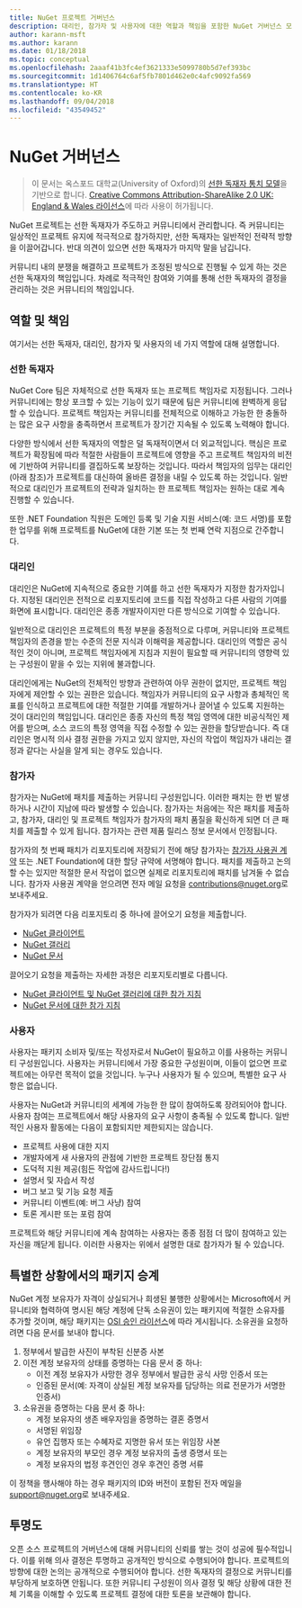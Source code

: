 ```yaml
---
title: NuGet 프로젝트 거버넌스
description: 대리인, 참가자 및 사용자에 대한 역할과 책임을 포함한 NuGet 거버넌스 모델입니다.
author: karann-msft
ms.author: karann
ms.date: 01/18/2018
ms.topic: conceptual
ms.openlocfilehash: 2aaaf41b3fc4ef3621333e5099780b5d7ef393bc
ms.sourcegitcommit: 1d1406764c6af5fb7801d462e0c4afc9092fa569
ms.translationtype: HT
ms.contentlocale: ko-KR
ms.lasthandoff: 09/04/2018
ms.locfileid: "43549452"
---
```

# <a name="nuget-governance"></a>NuGet 거버넌스

> 이 문서는 옥스포드 대학교(University of Oxford)의 [선한 독재자 통치 모델](http://www.oss-watch.ac.uk/resources/benevolentdictatorgovernancemodel)을 기반으로 합니다. [Creative Commons Attribution-ShareAlike 2.0 UK: England & Wales 라이선스](http://creativecommons.org/licenses/by-sa/2.0/uk/)에 따라 사용이 허가됩니다.

NuGet 프로젝트는 선한 독재자가 주도하고 커뮤니티에서 관리합니다. 즉 커뮤니티는 일상적인 프로젝트 유지에 적극적으로 참가하지만, 선한 독재자는 일반적인 전략적 방향을 이끌어갑니다. 반대 의견이 있으면 선한 독재자가 마지막 말을 남깁니다.

커뮤니티 내의 분쟁을 해결하고 프로젝트가 조정된 방식으로 진행될 수 있게 하는 것은 선한 독재자의 책임입니다. 차례로 적극적인 참여와 기여를 통해 선한 독재자의 결정을 관리하는 것은 커뮤니티의 책임입니다.

## <a name="roles-and-responsibilities"></a>역할 및 책임

여기서는 선한 독재자, 대리인, 참가자 및 사용자의 네 가지 역할에 대해 설명합니다.

### <a name="benevolent-dictator"></a>선한 독재자

NuGet Core 팀은 자체적으로 선한 독재자 또는 프로젝트 책임자로 지정됩니다. 그러나 커뮤니티에는 항상 포크할 수 있는 기능이 있기 때문에 팀은 커뮤니티에 완벽하게 응답할 수 있습니다. 프로젝트 책임자는 커뮤니티를 전체적으로 이해하고 가능한 한 충돌하는 많은 요구 사항을 충족하면서 프로젝트가 장기간 지속될 수 있도록 노력해야 합니다.

다양한 방식에서 선한 독재자의 역할은 덜 독재적이면서 더 외교적입니다. 핵심은 프로젝트가 확장됨에 따라 적절한 사람들이 프로젝트에 영향을 주고 프로젝트 책임자의 비전에 기반하여 커뮤니티를 결집하도록 보장하는 것입니다. 따라서 책임자의 임무는 대리인(아래 참조)가 프로젝트를 대신하여 올바른 결정을 내릴 수 있도록 하는 것입니다. 일반적으로 대리인가 프로젝트의 전략과 일치하는 한 프로젝트 책임자는 원하는 대로 계속 진행할 수 있습니다.

또한 .NET Foundation 직원은 도메인 등록 및 기술 지원 서비스(예: 코드 서명)를 포함한 업무를 위해 프로젝트를 NuGet에 대한 기본 또는 첫 번째 연락 지점으로 간주합니다.

### <a name="committers"></a>대리인

대리인은 NuGet에 지속적으로 중요한 기여를 하고 선한 독재자가 지정한 참가자입니다. 지정된 대리인은 전적으로 리포지토리에 코드를 직접 작성하고 다른 사람의 기여를 화면에 표시합니다. 대리인은 종종 개발자이지만 다른 방식으로 기여할 수 있습니다.

일반적으로 대리인은 프로젝트의 특정 부분을 중점적으로 다루며, 커뮤니티와 프로젝트 책임자의 존경을 받는 수준의 전문 지식과 이해력을 제공합니다. 대리인의 역할은 공식적인 것이 아니며, 프로젝트 책임자에게 지침과 지원이 필요할 때 커뮤니티의 영향력 있는 구성원이 맡을 수 있는 지위에 불과합니다.

대리인에게는 NuGet의 전체적인 방향과 관련하여 아무 권한이 없지만, 프로젝트 책임자에게 제안할 수 있는 권한은 있습니다. 책임자가 커뮤니티의 요구 사항과 총체적인 목표를 인식하고 프로젝트에 대한 적절한 기여를 개발하거나 끌어낼 수 있도록 지원하는 것이 대리인의 책임입니다. 대리인은 종종 자신의 특정 책임 영역에 대한 비공식적인 제어를 받으며, 소스 코드의 특정 영역을 직접 수정할 수 있는 권한을 할당받습니다. 즉 대리인은 명시적 의사 결정 권한을 가지고 있지 않지만, 자신의 작업이 책임자가 내리는 결정과 같다는 사실을 알게 되는 경우도 있습니다.

### <a name="contributors"></a>참가자

참가자는 NuGet에 패치를 제출하는 커뮤니티 구성원입니다. 이러한 패치는 한 번 발생하거나 시간이 지남에 따라 발생할 수 있습니다. 참가자는 처음에는 작은 패치를 제출하고, 참가자, 대리인 및 프로젝트 책임자가 참가자의 패치 품질을 확신하게 되면 더 큰 패치를 제출할 수 있게 됩니다. 참가자는 관련 제품 릴리스 정보 문서에서 인정됩니다.

참가자의 첫 번째 패치가 리포지토리에 저장되기 전에 해당 참가자는 [참가자 사용권 계약](http://en.wikipedia.org/wiki/Contributor_License_Agreement) 또는 .NET Foundation에 대한 할당 규약에 서명해야 합니다. 패치를 제출하고 논의할 수는 있지만 적절한 문서 작업이 없으면 실제로 리포지토리에 패치를 남겨둘 수 없습니다. 참가자 사용권 계약을 얻으려면 전자 메일 요청을 [contributions@nuget.org](mailto:contributions@nuget.org)로 보내주세요.

참가자가 되려면 다음 리포지토리 중 하나에 끌어오기 요청을 제출합니다.

- [NuGet 클라이언트](https://github.com/NuGet/NuGet.Client)
- [NuGet 갤러리](https://github.com/nuget/nugetgallery)
- [NuGet 문서](https://github.com/nuget/nugetdocs)

끌어오기 요청을 제출하는 자세한 과정은 리포지토리별로 다릅니다.

- [NuGet 클라이언트 및 NuGet 갤러리에 대한 참가 지침](https://github.com/NuGet/Home/wiki/Contributing-to-NuGet)
- [NuGet 문서에 대한 참가 지침](https://github.com/NuGet/NuGetDocs/wiki/Contributing-to-NuGet-Documentation)

### <a name="users"></a>사용자

사용자는 패키지 소비자 및/또는 작성자로서 NuGet이 필요하고 이를 사용하는 커뮤니티 구성원입니다. 사용자는 커뮤니티에서 가장 중요한 구성원이며, 이들이 없으면 프로젝트에는 아무런 목적이 없을 것입니다. 누구나 사용자가 될 수 있으며, 특별한 요구 사항은 없습니다.

사용자는 NuGet과 커뮤니티의 세계에 가능한 한 많이 참여하도록 장려되어야 합니다. 사용자 참여는 프로젝트에서 해당 사용자의 요구 사항이 충족될 수 있도록 합니다. 일반적인 사용자 활동에는 다음이 포함되지만 제한되지는 않습니다.

- 프로젝트 사용에 대한 지지
- 개발자에게 새 사용자의 관점에 기반한 프로젝트 장단점 통지
- 도덕적 지원 제공(힘든 작업에 감사드립니다!)
- 설명서 및 자습서 작성
- 버그 보고 및 기능 요청 제출
- 커뮤니티 이벤트(예: 버그 사냥) 참여
- 토론 게시판 또는 포럼 참여

프로젝트와 해당 커뮤니티에 계속 참여하는 사용자는 종종 점점 더 많이 참여하고 있는 자신을 깨닫게 됩니다. 이러한 사용자는 위에서 설명한 대로 참가자가 될 수 있습니다.

## <a name="package-succession-under-special-circumstances"></a>특별한 상황에서의 패키지 승계

NuGet 계정 보유자가 자격이 상실되거나 희생된 불행한 상황에서는 Microsoft에서 커뮤니티와 협력하여 명시된 해당 계정에 단독 소유권이 있는 패키지에 적절한 소유자를 추가할 것이며, 해당 패키지는 [OSI 승인 라이선스](https://opensource.org/licenses/alphabetical)에 따라 게시됩니다. 소유권을 요청하려면 다음 문서를 보내야 합니다.

1. 정부에서 발급한 사진이 부착된 신분증 사본
1. 이전 계정 보유자의 상태를 증명하는 다음 문서 중 하나: 
    - 이전 계정 보유자가 사망한 경우 정부에서 발급한 공식 사망 인증서 또는
    - 인증된 문서(예: 자격이 상실된 계정 보유자를 담당하는 의료 전문가가 서명한 인증서)
1. 소유권을 증명하는 다음 문서 중 하나: 
    - 계정 보유자의 생존 배우자임을 증명하는 결혼 증명서
    - 서명된 위임장
    - 유언 집행자 또는 수혜자로 지명한 유서 또는 위임장 사본
    - 계정 보유자의 부모인 경우 계정 보유자의 출생 증명서 또는
    - 계정 보유자의 법정 후견인인 경우 후견인 증명 서류

이 정책을 행사해야 하는 경우 패키지의 ID와 버전이 포함된 전자 메일을 [support@nuget.org](mailto:support@nuget.org)로 보내주세요.

## <a name="transparency"></a>투명도

오픈 소스 프로젝트의 거버넌스에 대해 커뮤니티의 신뢰를 쌓는 것이 성공에 필수적입니다. 이를 위해 의사 결정은 투명하고 공개적인 방식으로 수행되어야 합니다. 프로젝트의 방향에 대한 논의는 공개적으로 수행되어야 합니다. 선한 독재자의 결정으로 커뮤니티를 부당하게 보호하면 안됩니다. 또한 커뮤니티 구성원이 의사 결정 및 해당 상황에 대한 전체 기록을 이해할 수 있도록 프로젝트 결정에 대한 토론을 보관해야 합니다.
